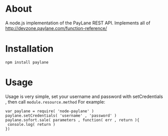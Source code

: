 About
=====
A node.js implementation of the PayLane REST API.
Implements all of http://devzone.paylane.com/function-reference/

Installation
============
```npm install paylane```

Usage
=====
Usage is very simple, set your username and password with setCredentials , then call ```module.resource.method```
For example:

```
var paylane = require( 'node-paylane' )
paylane.setCredentials( 'username' , 'password' )
paylane.sofort.sale( parameters , function( err , return ){
 console.log( return )
})

```
